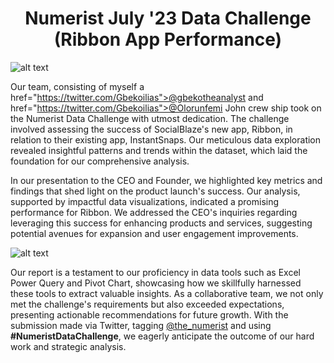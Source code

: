 <h1 align="center">Numerist July '23 Data Challenge (Ribbon App Performance)
</h1>

![alt text](https://github.com/Gbekoilias/Numerist-July-23-Data-Challenge-Ribbon-App-Performance-/blob/main/photo-1562577309-4932fdd64cd1.jpg?raw=true)  

Our team, consisting of myself a href="https://twitter.com/Gbekoilias">@gbekotheanalyst</a>  and href="https://twitter.com/Gbekoilias">@Olorunfemi John</a> crew ship took on the Numerist Data Challenge with utmost dedication. The challenge involved assessing the success of SocialBlaze's new app, Ribbon, in relation to their existing app, InstantSnaps. Our meticulous data exploration revealed insightful patterns and trends within the dataset, which laid the foundation for our comprehensive analysis.

In our presentation to the CEO and Founder, we highlighted key metrics and findings that shed light on the product launch's success. Our analysis, supported by impactful data visualizations, indicated a promising performance for Ribbon. We addressed the CEO's inquiries regarding leveraging this success for enhancing products and services, suggesting potential avenues for expansion and user engagement improvements.

![alt text](https://github.com/Gbekoilias/Numerist-July-23-Data-Challenge-Ribbon-App-Performance-/blob/main/photo-1562577309-4932fdd64cd1.jpg?raw=true) 

Our report is a testament to our proficiency in data tools such as Excel Power Query and Pivot Chart, showcasing how we skillfully harnessed these tools to extract valuable insights. As a collaborative team, we not only met the challenge's requirements but also exceeded expectations, presenting actionable recommendations for future growth. With the submission made via Twitter, tagging <a href="https://twitter.com/the_numerist">@the_numerist</a> and using <strong>#NumeristDataChallenge</strong>, we eagerly anticipate the outcome of our hard work and strategic analysis.

